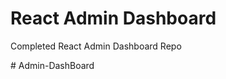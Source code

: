 # React Admin Dashboard

Completed React Admin Dashboard Repo

#   A d m i n - D a s h B o a r d  
 